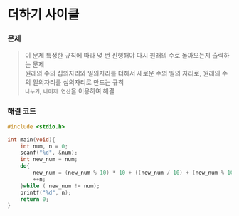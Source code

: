 # 더하기 사이클

### 문제  
> 이 문제 특정한 규칙에 따라 몇 번 진행해야 다시 원래의 수로 돌아오는지 출력하는 문제  
> 원래의 수의 십의자리와 일의자리를 더해서 새로운 수의 일의 자리로, 원래의 수의 일의자리를 십의자리로 만드는 규칙  
> `나누기`, `나머지 연산`을 이용하여 해결  

### 해결 코드  

``` c
#include <stdio.h>

int main(void){
    int num, n = 0;
    scanf("%d", &num);
    int new_num = num;
    do{
        new_num = (new_num % 10) * 10 + ((new_num / 10) + (new_num % 10)) % 10;
        ++n;
    }while ( new_num != num);
    printf("%d", n);
    return 0;
}
```
